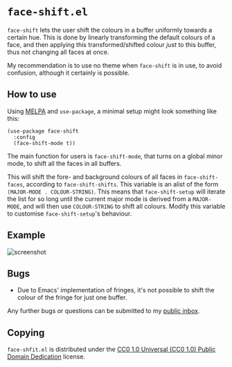 `face-shift.el`
===============

`face-shift` lets the user shift the colours in a buffer uniformly
towards a certain hue. This is done by linearly transforming the default
colours of a face, and then applying this transformed/shifted colour
_just_ to this buffer, thus not changing all faces at once.

My recommendation is to use no theme when `face-shift` is in use, to
avoid confusion, although it certainly is possible.

How to use
----------

Using [MELPA][melpa] and `use-package`, a minimal setup might look
something like this:

	(use-package face-shift
	  :config
      (face-shift-mode t))

The main function for users is `face-shift-mode`, that turns on a global
minor mode, to shift all the faces in all buffers.

This will shift the fore- and background colours of all faces in
`face-shift-faces`, according to `face-shift-shifts`. This variable is
an alist of the form `(MAJOR-MODE . COLOUR-STRING)`. This means that
`face-shift-setup` will iterate the list for so long until the current
major mode is derived from a `MAJOR-MODE`, and will then use
`COLOUR-STRING` to shift all colours. Modify this variable to customise
`face-shift-setup`'s behaviour.

Example
-------

![screenshot]

Bugs
----

- Due to Emacs' implementation of fringes, it's not possible to shift
  the colour of the fringe for just one buffer.

Any further bugs or questions can be submitted to my [public inbox][mailing list].

Copying
-------

`face-shfit.el` is distributed under the [CC0 1.0 Universal (CC0 1.0) Public
Domain Dedication][cc0] license.

[melpa]: https://melpa.org/#/face-shift
[screenshot]: https://files.catbox.moe/1tuaic.png
[mailing list]: https://lists.sr.ht/~zge/public-inbox
[cc0]: https://creativecommons.org/publicdomain/zero/1.0/deed
